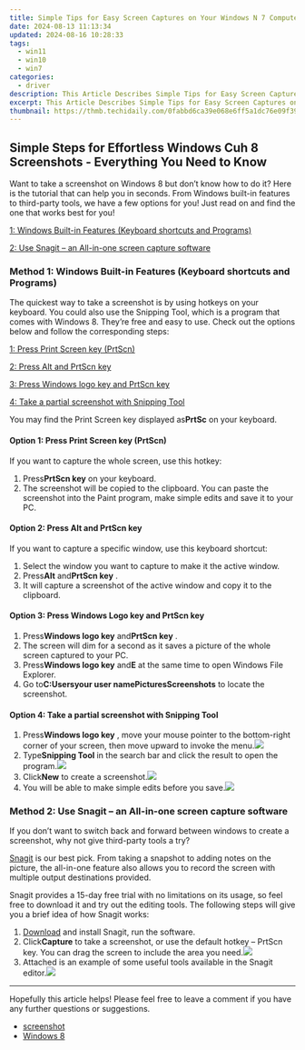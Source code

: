 ```yaml
---
title: Simple Tips for Easy Screen Captures on Your Windows N 7 Computer
date: 2024-08-13 11:13:34
updated: 2024-08-16 10:28:33
tags:
  - win11
  - win10
  - win7
categories:
  - driver
description: This Article Describes Simple Tips for Easy Screen Captures on Your Windows N 7 Computer
excerpt: This Article Describes Simple Tips for Easy Screen Captures on Your Windows N 7 Computer
thumbnail: https://thmb.techidaily.com/0fabbd6ca39e068e6ff5a1dc76e09f39c4c023b261fbe4ba782432860cba0bd7.jpg
---
```


## Simple Steps for Effortless Windows Cuh 8 Screenshots - Everything You Need to Know

Want to take a screenshot on Windows 8 but don’t know how to do it? Here is the tutorial that can help you in seconds. From Windows built-in features to third-party tools, we have a few options for you! Just read on and find the one that works best for you!

[1: Windows Built-in Features (Keyboard shortcuts and Programs)](https://www.drivereasy.com/knowledge/how-to-take-a-screenshot-on-windows-8-easily/#method1)

[2: Use Snagit – an All-in-one screen capture software](https://tools.techidaily.com/drivereasy/download/)

### Method 1: Windows Built-in Features (Keyboard shortcuts and Programs)

 The quickest way to take a screenshot is by using hotkeys on your keyboard. You could also use the Snipping Tool, which is a program that comes with Windows 8\. They’re free and easy to use. Check out the options below and follow the corresponding steps:

[1: Press Print Screen key (PrtScn)](https://www.drivereasy.com/knowledge/how-to-take-a-screenshot-on-windows-8-easily/#option1)

[2: Press Alt and PrtScn key](https://tools.techidaily.com/drivereasy/download/)

[3: Press Windows logo key and PrtScn key](https://tools.techidaily.com/drivereasy/download/)

[4: Take a partial screenshot with Snipping Tool](https://tools.techidaily.com/drivereasy/download/)

 You may find the Print Screen key displayed as**PrtSc** on your keyboard.

#### Option 1: Press Print Screen key (PrtScn)

If you want to capture the whole screen, use this hotkey:

1. Press**PrtScn key** on your keyboard.
2. The screenshot will be copied to the clipboard. You can paste the screenshot into the Paint program, make simple edits and save it to your PC.

#### Option 2: Press Alt and PrtScn key

If you want to capture a specific window, use this keyboard shortcut:

1. Select the window you want to capture to make it the active window.
2. Press**Alt** and**PrtScn key** .
3. It will capture a screenshot of the active window and copy it to the clipboard.

#### Option 3: Press Windows Logo key and PrtScn key

1. Press**Windows logo key** and**PrtScn key** .
2. The screen will dim for a second as it saves a picture of the whole screen captured to your PC.
3. Press**Windows logo key** and**E** at the same time to open Windows File Explorer.
4. Go to**C:Usersyour user namePicturesScreenshots** to locate the screenshot.

#### Option 4: Take a partial screenshot with Snipping Tool

1. Press**Windows logo key** , move your mouse pointer to the bottom-right corner of your screen, then move upward to invoke the menu.![](https://images.drivereasy.com/wp-content/uploads/2021/04/2021-04-20_16-59-53.jpg)
2. Type**Snipping Tool** in the search bar and click the result to open the program.![](https://images.drivereasy.com/wp-content/uploads/2021/04/2021-04-20_17-10-02.jpg)
3. Click**New** to create a screenshot.![](https://images.drivereasy.com/wp-content/uploads/2021/04/2021-04-20_17-14-28.jpg)
4. You will be able to make simple edits before you save.![](https://images.drivereasy.com/wp-content/uploads/2021/04/2021-04-20_17-15-50-1.jpg)

### Method 2: Use Snagit – an All-in-one screen capture software

 If you don’t want to switch back and forward between windows to create a screenshot, why not give third-party tools a try?

[Snagit](https://tools.techidaily.com/drivereasy/download/) is our best pick. From taking a snapshot to adding notes on the picture, the all-in-one feature also allows you to record the screen with multiple output destinations provided.

 Snagit provides a 15-day free trial with no limitations on its usage, so feel free to download it and try out the editing tools. The following steps will give you a brief idea of how Snagit works:

1. [Download](https://tools.techidaily.com/drivereasy/download/) and install Snagit, run the software.
2. Click**Capture** to take a screenshot, or use the default hotkey – PrtScn key. You can drag the screen to include the area you need.![](https://images.drivereasy.com/wp-content/uploads/2021/04/2021-04-20_17-12-57-1.jpg)
3. Attached is an example of some useful tools available in the Snagit editor.![](https://images.drivereasy.com/wp-content/uploads/2021/04/2021-04-20_17-12-50-1.jpg)

---

 Hopefully this article helps! Please feel free to leave a comment if you have any further questions or suggestions.

* [screenshot](https://tools.techidaily.com/drivereasy/download/)
* [Windows 8](https://tools.techidaily.com/drivereasy/download/)

<ins class="adsbygoogle"
     style="display:block"
     data-ad-format="autorelaxed"
     data-ad-client="ca-pub-7571918770474297"
     data-ad-slot="1223367746"></ins>



<ins class="adsbygoogle"
     style="display:block"
     data-ad-client="ca-pub-7571918770474297"
     data-ad-slot="8358498916"
     data-ad-format="auto"
     data-full-width-responsive="true"></ins>
